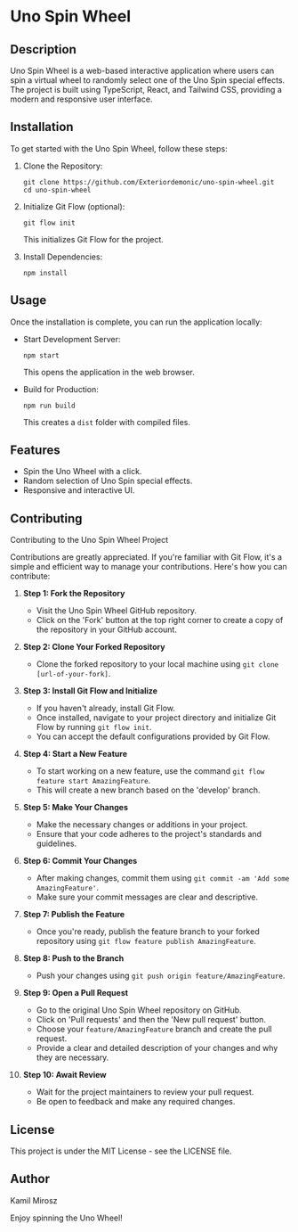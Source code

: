 # Uno Spin Wheel

## Description

Uno Spin Wheel is a web-based interactive application where users can spin a virtual wheel to randomly select one of the Uno Spin special effects. The project is built using TypeScript, React, and Tailwind CSS, providing a modern and responsive user interface.

## Installation

To get started with the Uno Spin Wheel, follow these steps:

1. Clone the Repository:
    ```shell
    git clone https://github.com/Exteriordemonic/uno-spin-wheel.git
    cd uno-spin-wheel
    ```

2. Initialize Git Flow (optional):
    ```shell
    git flow init
    ```
    This initializes Git Flow for the project.

3. Install Dependencies:
    ```shell
    npm install
    ```

## Usage

Once the installation is complete, you can run the application locally:

- Start Development Server:
    ```shell
    npm start
    ```
    This opens the application in the web browser.

- Build for Production:
    ```shell
    npm run build
    ```
    This creates a `dist` folder with compiled files.

## Features

- Spin the Uno Wheel with a click.
- Random selection of Uno Spin special effects.
- Responsive and interactive UI.

## Contributing

Contributing to the Uno Spin Wheel Project

Contributions are greatly appreciated. If you're familiar with Git Flow, it's a simple and efficient way to manage your contributions. Here's how you can contribute:

1. **Step 1: Fork the Repository**
    - Visit the Uno Spin Wheel GitHub repository.
    - Click on the 'Fork' button at the top right corner to create a copy of the repository in your GitHub account.

2. **Step 2: Clone Your Forked Repository**
    - Clone the forked repository to your local machine using `git clone [url-of-your-fork]`.

3. **Step 3: Install Git Flow and Initialize**
    - If you haven't already, install Git Flow.
    - Once installed, navigate to your project directory and initialize Git Flow by running `git flow init`.
    - You can accept the default configurations provided by Git Flow.

4. **Step 4: Start a New Feature**
    - To start working on a new feature, use the command `git flow feature start AmazingFeature`.
    - This will create a new branch based on the 'develop' branch.

5. **Step 5: Make Your Changes**
    - Make the necessary changes or additions in your project.
    - Ensure that your code adheres to the project's standards and guidelines.

6. **Step 6: Commit Your Changes**
    - After making changes, commit them using `git commit -am 'Add some AmazingFeature'`.
    - Make sure your commit messages are clear and descriptive.

7. **Step 7: Publish the Feature**
    - Once you're ready, publish the feature branch to your forked repository using `git flow feature publish AmazingFeature`.

8. **Step 8: Push to the Branch**
    - Push your changes using `git push origin feature/AmazingFeature`.

9. **Step 9: Open a Pull Request**
    - Go to the original Uno Spin Wheel repository on GitHub.
    - Click on 'Pull requests' and then the 'New pull request' button.
    - Choose your `feature/AmazingFeature` branch and create the pull request.
    - Provide a clear and detailed description of your changes and why they are necessary.

10. **Step 10: Await Review**
     - Wait for the project maintainers to review your pull request.
     - Be open to feedback and make any required changes.

## License

This project is under the MIT License - see the LICENSE file.

## Author

Kamil Mirosz

Enjoy spinning the Uno Wheel!